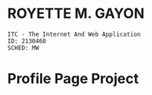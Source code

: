 # ROYETTE M. GAYON
    ITC - The Internet And Web Application
    ID: 2130460
    SCHED: MW

# Profile Page Project    
